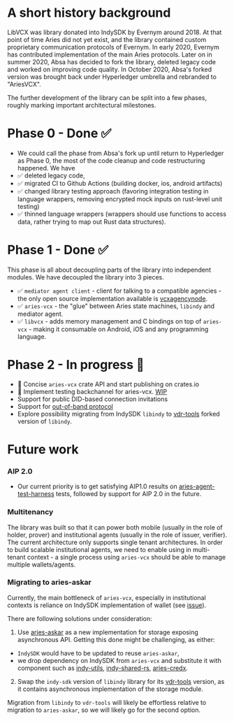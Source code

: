 # A short history background
LibVCX was library donated into IndySDK by Evernym around 2018. At that point of time Aries did not yet
exist, and the library contained custom proprietary communication protocols of Evernym. In early 2020,
Evernym has contributed implementation of the main Aries protocols. Later on in summer 2020, Absa has 
decided to fork the library, deleted legacy code and worked on improving code quality. In October 2020, 
Absa's forked version was brought back under Hyperledger umbrella and rebranded to "AriesVCX".

The further development of the library can be split into a few phases, roughly marking important 
architectural milestones.

# Phase 0 - Done ✅
- We could call the phase from Absa's fork up until return to Hyperledger as Phase 0, the most of the 
code cleanup and code restructuring happened. We have
- ✅ deleted legacy code, 
- ✅ migrated CI to Github Actions (building docker, ios, android artifacts)
- ✅ changed library testing approach (favoring integration testing in language wrappers, removing 
  encrypted mock inputs on rust-level unit testing)
- ✅ thinned language wrappers (wrappers should use functions to access data, rather trying to map out 
  Rust data structures).

# Phase 1 - Done ✅
This phase is all about decoupling parts of the library into independent modules. We have decoupled 
the library into 3 pieces.
- ✅ `mediator agent client` - client for talking to a compatible agencies - the only open source 
  implementation available is [vcxagencynode](https://github.com/AbsaOSS/vcxagencynode).
- ✅ `aries-vcx` - the "glue" between Aries state machines, `libindy` and mediator agent.  
- ✅ `libvcx` - adds memory management and C bindings on top of `aries-vcx` - making it consumable
   on Android, iOS and any programming language.

# Phase 2 - In progress 🚧
- 🚧 Concise `aries-vcx` crate API and start publishing on crates.io
- 🚧 Implement testing backchannel for aries-vcx. [WIP](https://github.com/hyperledger/aries-agent-test-harness/pull/243)
- Support for public DID-based connection invitations
- Support for [out-of-band protocol](https://github.com/hyperledger/aries-rfcs/tree/master/features/0434-outofband)
- Explore possibility migrating from IndySDK `libindy` to [vdr-tools](https://gitlab.com/evernym/verity/vdr-tools) 
  forked version of `libindy`.

# Future work 

### AIP 2.0
- Our current priority is to get satisfying AIP1.0 results
  on [aries-agent-test-harness](https://github.com/hyperledger/aries-agent-test-harness) tests, 
  followed by support for AIP 2.0 in the future.
  
### Multitenancy 
The library was built so that it can power both mobile (usually in the role of holder, prover) and 
institutional agents (usually in the role of issuer, verifier). The current architecture only supports 
single tenant architectures. In order to build scalable institutional agents, we need to enable 
using in multi-tenant context - a single process using `aries-vcx` should be able to 
manage multiple wallets/agents. 

### Migrating to aries-askar
Currently, the main bottleneck of `aries-vcx`, especially in institutional contexts is reliance on 
IndySDK implementation of wallet (see [issue](https://github.com/hyperledger/indy-sdk/issues/2164)). 

There are following solutions under consideration:
1. Use [aries-askar](https://github.com/andrewwhitehead/aries-askar) as a new implementation for storage 
exposing asynchronous API. Getting this done might be challenging, as either:
- `IndySDK` would have to be updated to reuse `aries-askar`,
- we drop dependency on IndySDK from `aries-vcx` and substitute it with component such as 
  [indy-utils](https://docs.rs/crate/indy-utils/0.3.2), 
  [indy-shared-rs](https://github.com/bcgov/indy-shared-rs), 
  [aries-credx](https://github.com/sovrin-foundation/aries-credx-framework-rs).
2. Swap the `indy-sdk` version of `libindy` library for its [vdr-tools](https://gitlab.com/evernym/verity/vdr-tools)
   version, as it contains asynchronous implementation of the storage module.
   
Migration from `libindy` to `vdr-tools` will likely be effortless relative to migration to `aries-askar`,
so we will likely go for the second option.







